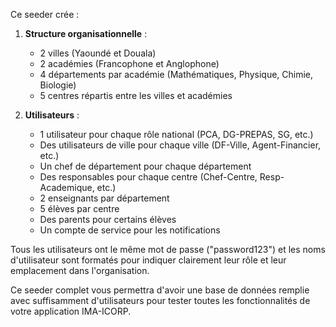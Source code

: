 
Ce seeder crée :

1. **Structure organisationnelle** :
   - 2 villes (Yaoundé et Douala)
   - 2 académies (Francophone et Anglophone)
   - 4 départements par académie (Mathématiques, Physique, Chimie, Biologie)
   - 5 centres répartis entre les villes et académies

2. **Utilisateurs** :
   - 1 utilisateur pour chaque rôle national (PCA, DG-PREPAS, SG, etc.)
   - Des utilisateurs de ville pour chaque ville (DF-Ville, Agent-Financier, etc.)
   - Un chef de département pour chaque département
   - Des responsables pour chaque centre (Chef-Centre, Resp-Academique, etc.)
   - 2 enseignants par département
   - 5 élèves par centre
   - Des parents pour certains élèves
   - Un compte de service pour les notifications

Tous les utilisateurs ont le même mot de passe ("password123") et les noms d'utilisateur sont formatés pour indiquer clairement leur rôle et leur emplacement dans l'organisation.

Ce seeder complet vous permettra d'avoir une base de données remplie avec suffisamment d'utilisateurs pour tester toutes les fonctionnalités de votre application IMA-ICORP.